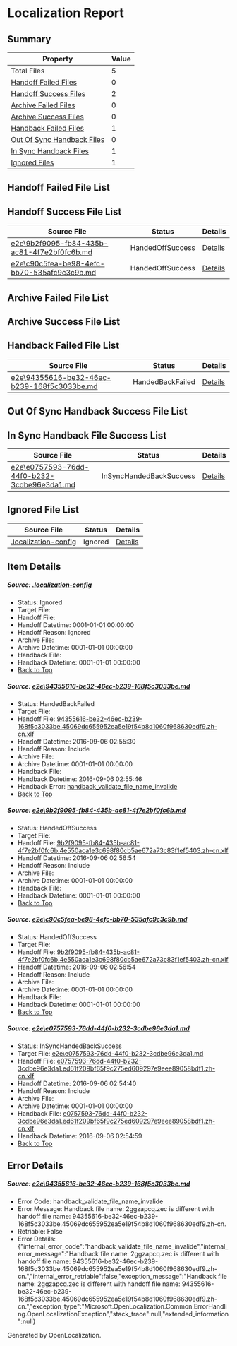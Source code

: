 # <a name='report-top'></a> Localization Report

## Summary
 Property | Value 
 -------- | ----- 
 Total Files | 5
[ Handoff Failed Files ](#handoff-failed-list)| 0
[ Handoff Success Files ](#handoff-success-list)| 2
[ Archive Failed Files ](#archive-failed-list)| 0
[ Archive Success Files ](#archive-success-list)| 0
[ Handback Failed Files ](#handback-failed-list)| 1
[ Out Of Sync Handback Files ](#outofsync-handback-success-list)| 0
[ In Sync Handback Files ](#insync-handback-success-list)| 1
[ Ignored Files ](#ignored-list)| 1

## <a name='handoff-failed-list'></a> Handoff Failed File List

## <a name='handoff-success-list'></a> Handoff Success File List
 Source File | Status | Details 
 ----------- | ------ | ------- 
 [e2e\9b2f9095-fb84-435b-ac81-4f7e2bf0fc6b.md](https://github.com/OpenLocalizationTestOrg/ol-test0/blob/c2d8dd29b2276e19d2e15132b33e8b2db7913d5d/e2e/9b2f9095-fb84-435b-ac81-4f7e2bf0fc6b.md) | HandedOffSuccess | [Details](#e6ae2347cec6460976f189f44f1be799e84fad832)
 [e2e\c90c5fea-be98-4efc-bb70-535afc9c3c9b.md](https://github.com/OpenLocalizationTestOrg/ol-test0/blob/c2d8dd29b2276e19d2e15132b33e8b2db7913d5d/e2e/c90c5fea-be98-4efc-bb70-535afc9c3c9b.md) | HandedOffSuccess | [Details](#e6ae2347cec6460976f189f44f1be799e84fad833)

## <a name='archive-failed-list'></a> Archive Failed File List

## <a name='archive-success-list'></a> Archive Success File List

## <a name='handback-failed-list'></a> Handback Failed File List
 Source File | Status | Details 
 ----------- | ------ | ------- 
 [e2e\94355616-be32-46ec-b239-168f5c3033be.md](https://github.com/OpenLocalizationTestOrg/ol-test0/blob/0384ffbc2ce306efe11274180cd83a73cb69a228/e2e/94355616-be32-46ec-b239-168f5c3033be.md) | HandedBackFailed | [Details](#a72c90bd7b3f24666e920ff34a89f32b644839e11)

## <a name='outofsync-handback-success-list'></a> Out Of Sync Handback Success File List

## <a name='insync-handback-success-list'></a> In Sync Handback File Success List
 Source File | Status | Details 
 ----------- | ------ | ------- 
 [e2e\e0757593-76dd-44f0-b232-3cdbe96e3da1.md](https://github.com/OpenLocalizationTestOrg/ol-test0/blob/5bc1652deaf4d9f0542f5ae5e746ef8df337030b/e2e/e0757593-76dd-44f0-b232-3cdbe96e3da1.md) | InSyncHandedBackSuccess | [Details](#9b8a242bf38b5e2210d85c275696634b66db55644)

## <a name='ignored-list'></a> Ignored File List
 Source File | Status | Details 
 ----------- | ------ | ------- 
 [.localization-config](https://github.com/OpenLocalizationTestOrg/ol-test0/blob/c2d8dd29b2276e19d2e15132b33e8b2db7913d5d/.localization-config) | Ignored | [Details](#3d4f252ac210baf56311d7e97dcc2db10974dbd20)

## Item Details
##### <a name='3d4f252ac210baf56311d7e97dcc2db10974dbd20'></a> Source: [.localization-config](https://github.com/OpenLocalizationTestOrg/ol-test0/blob/c2d8dd29b2276e19d2e15132b33e8b2db7913d5d/.localization-config)
* Status: Ignored
* Target File: 
* Handoff File: 
* Handoff Datetime: 0001-01-01 00:00:00
* Handoff Reason: Ignored
* Archive File: 
* Archive Datetime: 0001-01-01 00:00:00
* Handback File: 
* Handback Datetime: 0001-01-01 00:00:00
* [Back to Top](#report-top)

##### <a name='a72c90bd7b3f24666e920ff34a89f32b644839e11'></a> Source: [e2e\94355616-be32-46ec-b239-168f5c3033be.md](https://github.com/OpenLocalizationTestOrg/ol-test0/blob/0384ffbc2ce306efe11274180cd83a73cb69a228/e2e/94355616-be32-46ec-b239-168f5c3033be.md)
* Status: HandedBackFailed
* Target File: 
* Handoff File: [94355616-be32-46ec-b239-168f5c3033be.45069dc655952ea5e19f54b8d1060f968630edf9.zh-cn.xlf](https://github.com/OpenLocalizationTestOrg/ol-test0-handoff/blob/5c7dbde0a2a103fb326201849aba618dbf041752/ol-handoff/OpenLocalizationTestOrg/ol-test0-zhcn/ci/ht/94355616-be32-46ec-b239-168f5c3033be.45069dc655952ea5e19f54b8d1060f968630edf9.zh-cn.xlf)
* Handoff Datetime: 2016-09-06 02:55:30
* Handoff Reason: Include
* Archive File: 
* Archive Datetime: 0001-01-01 00:00:00
* Handback File: 
* Handback Datetime: 2016-09-06 02:55:46
* Handback Error: [handback_validate_file_name_invalide](#a72c90bd7b3f24666e920ff34a89f32b644839e11handback_validate_file_name_invalide)
* [Back to Top](#report-top)

##### <a name='e6ae2347cec6460976f189f44f1be799e84fad832'></a> Source: [e2e\9b2f9095-fb84-435b-ac81-4f7e2bf0fc6b.md](https://github.com/OpenLocalizationTestOrg/ol-test0/blob/c2d8dd29b2276e19d2e15132b33e8b2db7913d5d/e2e/9b2f9095-fb84-435b-ac81-4f7e2bf0fc6b.md)
* Status: HandedOffSuccess
* Target File: 
* Handoff File: [9b2f9095-fb84-435b-ac81-4f7e2bf0fc6b.4e550aca1e3c698f80cb5ae672a73c83f1ef5403.zh-cn.xlf](https://github.com/OpenLocalizationTestOrg/ol-test0-handoff/blob/97ffdf398ff21f4f929d8999366696adc3695ae8/ol-handoff/OpenLocalizationTestOrg/ol-test0-zhcn/ci/ht/9b2f9095-fb84-435b-ac81-4f7e2bf0fc6b.4e550aca1e3c698f80cb5ae672a73c83f1ef5403.zh-cn.xlf)
* Handoff Datetime: 2016-09-06 02:56:54
* Handoff Reason: Include
* Archive File: 
* Archive Datetime: 0001-01-01 00:00:00
* Handback File: 
* Handback Datetime: 0001-01-01 00:00:00
* [Back to Top](#report-top)

##### <a name='e6ae2347cec6460976f189f44f1be799e84fad833'></a> Source: [e2e\c90c5fea-be98-4efc-bb70-535afc9c3c9b.md](https://github.com/OpenLocalizationTestOrg/ol-test0/blob/c2d8dd29b2276e19d2e15132b33e8b2db7913d5d/e2e/c90c5fea-be98-4efc-bb70-535afc9c3c9b.md)
* Status: HandedOffSuccess
* Target File: 
* Handoff File: [9b2f9095-fb84-435b-ac81-4f7e2bf0fc6b.4e550aca1e3c698f80cb5ae672a73c83f1ef5403.zh-cn.xlf](https://github.com/OpenLocalizationTestOrg/ol-test0-handoff/blob/97ffdf398ff21f4f929d8999366696adc3695ae8/ol-handoff/OpenLocalizationTestOrg/ol-test0-zhcn/ci/ht/9b2f9095-fb84-435b-ac81-4f7e2bf0fc6b.4e550aca1e3c698f80cb5ae672a73c83f1ef5403.zh-cn.xlf)
* Handoff Datetime: 2016-09-06 02:56:54
* Handoff Reason: Include
* Archive File: 
* Archive Datetime: 0001-01-01 00:00:00
* Handback File: 
* Handback Datetime: 0001-01-01 00:00:00
* [Back to Top](#report-top)

##### <a name='9b8a242bf38b5e2210d85c275696634b66db55644'></a> Source: [e2e\e0757593-76dd-44f0-b232-3cdbe96e3da1.md](https://github.com/OpenLocalizationTestOrg/ol-test0/blob/5bc1652deaf4d9f0542f5ae5e746ef8df337030b/e2e/e0757593-76dd-44f0-b232-3cdbe96e3da1.md)
* Status: InSyncHandedBackSuccess
* Target File: [e2e\e0757593-76dd-44f0-b232-3cdbe96e3da1.md](https://github.com/OpenLocalizationTestOrg/ol-test0-zhcn/blob/65646e5efa52ff6287aba78660d24f471d74ab55/e2e/e0757593-76dd-44f0-b232-3cdbe96e3da1.md)
* Handoff File: [e0757593-76dd-44f0-b232-3cdbe96e3da1.ed61f209bf65f9c275ed609297e9eee89058bdf1.zh-cn.xlf](https://github.com/OpenLocalizationTestOrg/ol-test0-handoff/blob/052211dca30e9824e8be2c68b97c60675a5d93d4/ol-handoff/OpenLocalizationTestOrg/ol-test0-zhcn/ci/ht/e0757593-76dd-44f0-b232-3cdbe96e3da1.ed61f209bf65f9c275ed609297e9eee89058bdf1.zh-cn.xlf)
* Handoff Datetime: 2016-09-06 02:54:40
* Handoff Reason: Include
* Archive File: 
* Archive Datetime: 0001-01-01 00:00:00
* Handback File: [e0757593-76dd-44f0-b232-3cdbe96e3da1.ed61f209bf65f9c275ed609297e9eee89058bdf1.zh-cn.xlf](https://github.com/OpenLocalizationTestOrg/ol-test0-handback/blob/2900fd69b5559f715b63b03e589dc0f4fac77146/ol-handback/OpenLocalizationTestOrg/ol-test0-zhcn/ci/ht/e0757593-76dd-44f0-b232-3cdbe96e3da1.ed61f209bf65f9c275ed609297e9eee89058bdf1.zh-cn.xlf)
* Handback Datetime: 2016-09-06 02:54:59
* [Back to Top](#report-top)


## Error Details
##### <a name='a72c90bd7b3f24666e920ff34a89f32b644839e11handback_validate_file_name_invalide'></a> Source: [e2e\94355616-be32-46ec-b239-168f5c3033be.md](#a72c90bd7b3f24666e920ff34a89f32b644839e11)
* Error Code: handback_validate_file_name_invalide
* Error Message: Handback file name: 2ggzapcq.zec is different with handoff file name: 94355616-be32-46ec-b239-168f5c3033be.45069dc655952ea5e19f54b8d1060f968630edf9.zh-cn.
* Retriable: False
* Error Details: {"internal_error_code":"handback_validate_file_name_invalide","internal_error_message":"Handback file name: 2ggzapcq.zec is different with handoff file name: 94355616-be32-46ec-b239-168f5c3033be.45069dc655952ea5e19f54b8d1060f968630edf9.zh-cn.","internal_error_retriable":false,"exception_message":"Handback file name: 2ggzapcq.zec is different with handoff file name: 94355616-be32-46ec-b239-168f5c3033be.45069dc655952ea5e19f54b8d1060f968630edf9.zh-cn.","exception_type":"Microsoft.OpenLocalization.Common.ErrorHandling.OpenLocalizationException","stack_trace":null,"extended_information":null}


Generated by OpenLocalization.
